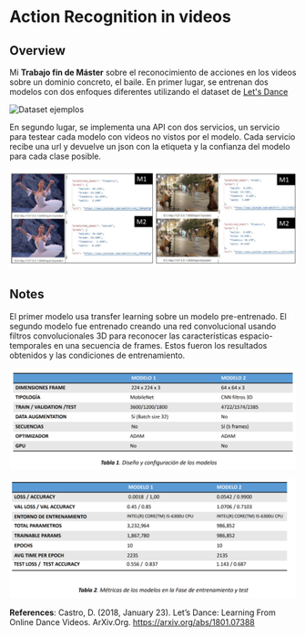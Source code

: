# Action Recognition in videos 

## Overview 
Mi **Trabajo fin de Máster** sobre el reconocimiento de acciones en los videos sobre un dominio concreto, el baile. 
En primer lugar, se entrenan dos modelos con dos enfoques diferentes utilizando el dataset de [Let's Dance](https://www.cc.gatech.edu/cpl/projects/dance/)

![Dataset ejemplos](https://www.cc.gatech.edu/cpl/projects/dance/img/paper_figure.png)

En segundo lugar, se implementa una API con dos servicios, un servicio para testear cada modelo con videos no vistos por el modelo. Cada servicio recibe una url y devuelve un json con la etiqueta y la confianza del modelo para cada clase posible.

![inferencia ejemplos](https://github.com/pilarcode/action-recognition-in-videos/blob/master/images/ejemplo_inferencia.png)

## Notes 
El primer modelo usa transfer learning sobre un modelo pre-entrenado. El segundo modelo fue entrenado creando una red convolucional usando filtros convolucionales 3D para reconocer las características espacio-temporales en una secuencia de frames. Estos fueron los resultados obtenidos y las condiciones de entrenamiento.

![table 1](https://github.com/pilarcode/action-recognition-in-videos/blob/master/images/table1.png)

![table 1](https://github.com/pilarcode/action-recognition-in-videos/blob/master/images/table2.png)

**References**:
Castro, D. (2018, January 23). Let’s Dance: Learning From Online Dance Videos. ArXiv.Org. https://arxiv.org/abs/1801.07388 

